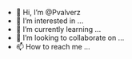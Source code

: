 - 👋 Hi, I’m @Pvalverz
- 👀 I’m interested in ...
- 🌱 I’m currently learning ...
- 💞️ I’m looking to collaborate on ...
- 📫 How to reach me ...

<!---
Pvalverz/Pvalverz is a ✨ special ✨ repository because its `README.md` (this file) appears on your GitHub profile.
You can click the Preview link to take a look at your changes.
--->

